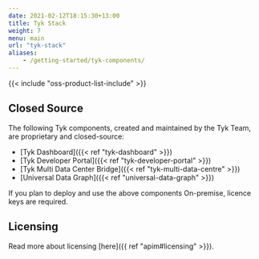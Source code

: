 ```yaml
--- 
date: 2021-02-12T18:15:30+13:00
title: Tyk Stack
weight: 7
menu: main
url: "tyk-stack"
aliases:
    - /getting-started/tyk-components/
---
```


{{< include "oss-product-list-include" >}}

## Closed Source

The following Tyk components, created and maintained by the Tyk Team, are proprietary and closed-source:

* [Tyk Dashboard]({{< ref "tyk-dashboard" >}})
* [Tyk Developer Portal]({{< ref "tyk-developer-portal" >}})
* [Tyk Multi Data Center Bridge]({{< ref "tyk-multi-data-centre" >}})
* [Universal Data Graph]({{< ref "universal-data-graph" >}})

If you plan to deploy and use the above components On-premise, licence keys are required.

## Licensing
Read more about licensing [here]({{ ref "apim#licensing" >}}).